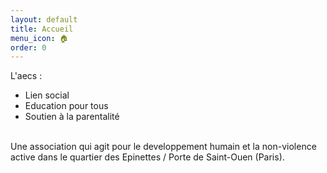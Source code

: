```yaml
---
layout: default
title: Accueil
menu_icon: 🏠
order: 0
---
```

L'aecs : <br>
- Lien social<br>
- Education pour tous<br>
- Soutien à la parentalité<br>
<br>
Une association qui agit pour le developpement humain et la
non-violence active dans le quartier des Epinettes / Porte de
Saint-Ouen (Paris). <br>
<br>



